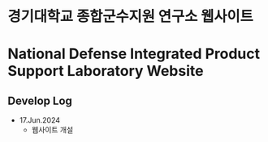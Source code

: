 # 경기대학교 종합군수지원 연구소 웹사이트
# National Defense Integrated Product Support Laboratory Website

## Develop Log
* 17.Jun.2024
  * 웹사이트 개설
